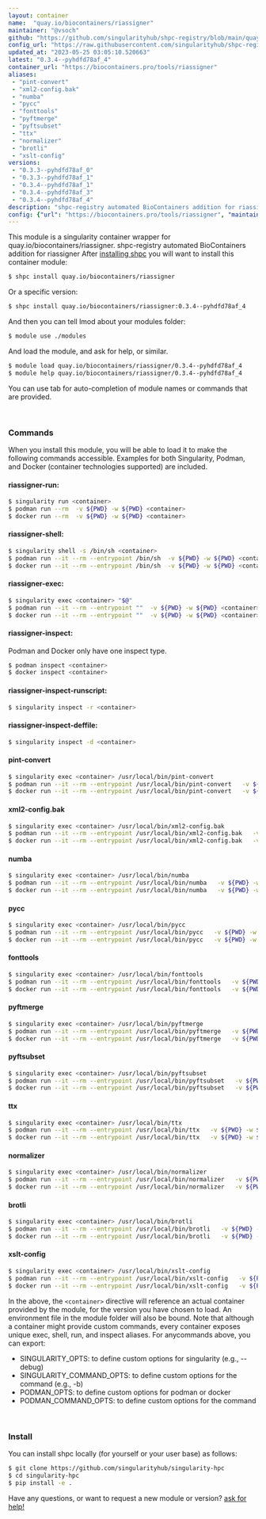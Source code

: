 ```yaml
---
layout: container
name:  "quay.io/biocontainers/riassigner"
maintainer: "@vsoch"
github: "https://github.com/singularityhub/shpc-registry/blob/main/quay.io/biocontainers/riassigner/container.yaml"
config_url: "https://raw.githubusercontent.com/singularityhub/shpc-registry/main/quay.io/biocontainers/riassigner/container.yaml"
updated_at: "2023-05-25 03:05:10.520663"
latest: "0.3.4--pyhdfd78af_4"
container_url: "https://biocontainers.pro/tools/riassigner"
aliases:
 - "pint-convert"
 - "xml2-config.bak"
 - "numba"
 - "pycc"
 - "fonttools"
 - "pyftmerge"
 - "pyftsubset"
 - "ttx"
 - "normalizer"
 - "brotli"
 - "xslt-config"
versions:
 - "0.3.3--pyhdfd78af_0"
 - "0.3.3--pyhdfd78af_1"
 - "0.3.4--pyhdfd78af_1"
 - "0.3.4--pyhdfd78af_3"
 - "0.3.4--pyhdfd78af_4"
description: "shpc-registry automated BioContainers addition for riassigner"
config: {"url": "https://biocontainers.pro/tools/riassigner", "maintainer": "@vsoch", "description": "shpc-registry automated BioContainers addition for riassigner", "latest": {"0.3.4--pyhdfd78af_4": "sha256:2174d334db75b4b47789eb1b8569d3078fe3a81a143e3a7d3e10e6d4c9594b10"}, "tags": {"0.3.3--pyhdfd78af_0": "sha256:a4b56c866a9df417109b67788662226b2d1a58343891f542175f8592ed207cdc", "0.3.3--pyhdfd78af_1": "sha256:9263cd5da1716f29a0b4733dbc3a9dfa363c856cefd00b3d7d36869aaa141efe", "0.3.4--pyhdfd78af_1": "sha256:40b5ecfc42316878cd886b1c61e43c183e9cfd9cb01e81775b9199c3c3dfaa86", "0.3.4--pyhdfd78af_3": "sha256:18481d1c446b6c9196a60a8de59271331ee5931c2e8e834ca540e5b88a126e33", "0.3.4--pyhdfd78af_4": "sha256:2174d334db75b4b47789eb1b8569d3078fe3a81a143e3a7d3e10e6d4c9594b10"}, "docker": "quay.io/biocontainers/riassigner", "aliases": {"pint-convert": "/usr/local/bin/pint-convert", "xml2-config.bak": "/usr/local/bin/xml2-config.bak", "numba": "/usr/local/bin/numba", "pycc": "/usr/local/bin/pycc", "fonttools": "/usr/local/bin/fonttools", "pyftmerge": "/usr/local/bin/pyftmerge", "pyftsubset": "/usr/local/bin/pyftsubset", "ttx": "/usr/local/bin/ttx", "normalizer": "/usr/local/bin/normalizer", "brotli": "/usr/local/bin/brotli", "xslt-config": "/usr/local/bin/xslt-config"}}
---
```


This module is a singularity container wrapper for quay.io/biocontainers/riassigner.
shpc-registry automated BioContainers addition for riassigner
After [installing shpc](#install) you will want to install this container module:


```bash
$ shpc install quay.io/biocontainers/riassigner
```

Or a specific version:

```bash
$ shpc install quay.io/biocontainers/riassigner:0.3.4--pyhdfd78af_4
```

And then you can tell lmod about your modules folder:

```bash
$ module use ./modules
```

And load the module, and ask for help, or similar.

```bash
$ module load quay.io/biocontainers/riassigner/0.3.4--pyhdfd78af_4
$ module help quay.io/biocontainers/riassigner/0.3.4--pyhdfd78af_4
```

You can use tab for auto-completion of module names or commands that are provided.

<br>

### Commands

When you install this module, you will be able to load it to make the following commands accessible.
Examples for both Singularity, Podman, and Docker (container technologies supported) are included.

#### riassigner-run:

```bash
$ singularity run <container>
$ podman run --rm  -v ${PWD} -w ${PWD} <container>
$ docker run --rm  -v ${PWD} -w ${PWD} <container>
```

#### riassigner-shell:

```bash
$ singularity shell -s /bin/sh <container>
$ podman run --it --rm --entrypoint /bin/sh  -v ${PWD} -w ${PWD} <container>
$ docker run --it --rm --entrypoint /bin/sh  -v ${PWD} -w ${PWD} <container>
```

#### riassigner-exec:

```bash
$ singularity exec <container> "$@"
$ podman run --it --rm --entrypoint ""  -v ${PWD} -w ${PWD} <container> "$@"
$ docker run --it --rm --entrypoint ""  -v ${PWD} -w ${PWD} <container> "$@"
```

#### riassigner-inspect:

Podman and Docker only have one inspect type.

```bash
$ podman inspect <container>
$ docker inspect <container>
```

#### riassigner-inspect-runscript:

```bash
$ singularity inspect -r <container>
```

#### riassigner-inspect-deffile:

```bash
$ singularity inspect -d <container>
```


#### pint-convert

```bash
$ singularity exec <container> /usr/local/bin/pint-convert
$ podman run --it --rm --entrypoint /usr/local/bin/pint-convert   -v ${PWD} -w ${PWD} <container> -c " $@"
$ docker run --it --rm --entrypoint /usr/local/bin/pint-convert   -v ${PWD} -w ${PWD} <container> -c " $@"
```


#### xml2-config.bak

```bash
$ singularity exec <container> /usr/local/bin/xml2-config.bak
$ podman run --it --rm --entrypoint /usr/local/bin/xml2-config.bak   -v ${PWD} -w ${PWD} <container> -c " $@"
$ docker run --it --rm --entrypoint /usr/local/bin/xml2-config.bak   -v ${PWD} -w ${PWD} <container> -c " $@"
```


#### numba

```bash
$ singularity exec <container> /usr/local/bin/numba
$ podman run --it --rm --entrypoint /usr/local/bin/numba   -v ${PWD} -w ${PWD} <container> -c " $@"
$ docker run --it --rm --entrypoint /usr/local/bin/numba   -v ${PWD} -w ${PWD} <container> -c " $@"
```


#### pycc

```bash
$ singularity exec <container> /usr/local/bin/pycc
$ podman run --it --rm --entrypoint /usr/local/bin/pycc   -v ${PWD} -w ${PWD} <container> -c " $@"
$ docker run --it --rm --entrypoint /usr/local/bin/pycc   -v ${PWD} -w ${PWD} <container> -c " $@"
```


#### fonttools

```bash
$ singularity exec <container> /usr/local/bin/fonttools
$ podman run --it --rm --entrypoint /usr/local/bin/fonttools   -v ${PWD} -w ${PWD} <container> -c " $@"
$ docker run --it --rm --entrypoint /usr/local/bin/fonttools   -v ${PWD} -w ${PWD} <container> -c " $@"
```


#### pyftmerge

```bash
$ singularity exec <container> /usr/local/bin/pyftmerge
$ podman run --it --rm --entrypoint /usr/local/bin/pyftmerge   -v ${PWD} -w ${PWD} <container> -c " $@"
$ docker run --it --rm --entrypoint /usr/local/bin/pyftmerge   -v ${PWD} -w ${PWD} <container> -c " $@"
```


#### pyftsubset

```bash
$ singularity exec <container> /usr/local/bin/pyftsubset
$ podman run --it --rm --entrypoint /usr/local/bin/pyftsubset   -v ${PWD} -w ${PWD} <container> -c " $@"
$ docker run --it --rm --entrypoint /usr/local/bin/pyftsubset   -v ${PWD} -w ${PWD} <container> -c " $@"
```


#### ttx

```bash
$ singularity exec <container> /usr/local/bin/ttx
$ podman run --it --rm --entrypoint /usr/local/bin/ttx   -v ${PWD} -w ${PWD} <container> -c " $@"
$ docker run --it --rm --entrypoint /usr/local/bin/ttx   -v ${PWD} -w ${PWD} <container> -c " $@"
```


#### normalizer

```bash
$ singularity exec <container> /usr/local/bin/normalizer
$ podman run --it --rm --entrypoint /usr/local/bin/normalizer   -v ${PWD} -w ${PWD} <container> -c " $@"
$ docker run --it --rm --entrypoint /usr/local/bin/normalizer   -v ${PWD} -w ${PWD} <container> -c " $@"
```


#### brotli

```bash
$ singularity exec <container> /usr/local/bin/brotli
$ podman run --it --rm --entrypoint /usr/local/bin/brotli   -v ${PWD} -w ${PWD} <container> -c " $@"
$ docker run --it --rm --entrypoint /usr/local/bin/brotli   -v ${PWD} -w ${PWD} <container> -c " $@"
```


#### xslt-config

```bash
$ singularity exec <container> /usr/local/bin/xslt-config
$ podman run --it --rm --entrypoint /usr/local/bin/xslt-config   -v ${PWD} -w ${PWD} <container> -c " $@"
$ docker run --it --rm --entrypoint /usr/local/bin/xslt-config   -v ${PWD} -w ${PWD} <container> -c " $@"
```



In the above, the `<container>` directive will reference an actual container provided
by the module, for the version you have chosen to load. An environment file in the
module folder will also be bound. Note that although a container
might provide custom commands, every container exposes unique exec, shell, run, and
inspect aliases. For anycommands above, you can export:

 - SINGULARITY_OPTS: to define custom options for singularity (e.g., --debug)
 - SINGULARITY_COMMAND_OPTS: to define custom options for the command (e.g., -b)
 - PODMAN_OPTS: to define custom options for podman or docker
 - PODMAN_COMMAND_OPTS: to define custom options for the command

<br>

### Install

You can install shpc locally (for yourself or your user base) as follows:

```bash
$ git clone https://github.com/singularityhub/singularity-hpc
$ cd singularity-hpc
$ pip install -e .
```

Have any questions, or want to request a new module or version? [ask for help!](https://github.com/singularityhub/singularity-hpc/issues)